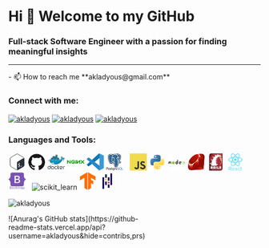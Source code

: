 <h1>Hi 👋 Welcome to my GitHub</h1>
<h3>Full-stack Software Engineer with a passion for finding meaningful insights</h3>
<hr class="solid">
- 📫 How to reach me **akladyous@gmail.com**

<h3 align="left">Connect with me:</h3>

<p align="left">
    <a href="https://linkedin.com/in/akladyous" target="blank"><img align="center"
            src="https://raw.githubusercontent.com/rahuldkjain/github-profile-readme-generator/master/src/images/icons/Social/linked-in-alt.svg"
            alt="akladyous" height="30" width="35" /></a>
    <a href="https://medium.com/@akladyous" target="blank"><img align="center"
            src="https://raw.githubusercontent.com/rahuldkjain/github-profile-readme-generator/master/src/images/icons/Social/medium.svg"
            alt="akladyous" height="30" width="35" /></a>
    <a href="https://www.leetcode.com/akladyous" target="blank"><img align="center"
            src="https://raw.githubusercontent.com/rahuldkjain/github-profile-readme-generator/master/src/images/icons/Social/leet-code.svg"
            alt="akladyous" height="30" width="35" /></a>
</p>

<h3 align="left">Languages and Tools:</h3>
<p align="left">
        <img src="https://raw.githubusercontent.com/devicons/devicon/master/icons/bash/bash-plain.svg" alt="bash" width="35" height="35" />
        <img src="https://raw.githubusercontent.com/devicons/devicon/master/icons/github/github-original.svg" alt="github" width="35" height="35" />
        <img src="https://raw.githubusercontent.com/devicons/devicon/master/icons/docker/docker-original-wordmark.svg" alt="docker" width="35" height="35" />
        <img src="https://raw.githubusercontent.com/devicons/devicon/master/icons/nginx/nginx-original.svg" alt="nginx" width="35" height="35" />
        <img src="https://raw.githubusercontent.com/devicons/devicon/master/icons/vscode/vscode-original.svg" alt="javascript" width="35" height="35" />
        <img src="https://raw.githubusercontent.com/devicons/devicon/master/icons/postgresql/postgresql-original-wordmark.svg" alt="postgresql" width="35" height="35" />
        &nbsp;
        <img src="https://raw.githubusercontent.com/devicons/devicon/master/icons/javascript/javascript-original.svg" alt="javascript" width="35" height="35" />
        <img src="https://raw.githubusercontent.com/devicons/devicon/master/icons/python/python-original.svg" alt="python" width="35" height="35" />
        <img src="https://raw.githubusercontent.com/devicons/devicon/master/icons/nodejs/nodejs-original-wordmark.svg" alt="nodejs" width="35" height="35" />
        <img src="https://raw.githubusercontent.com/devicons/devicon/master/icons/ruby/ruby-original.svg" alt="ruby" width="35" height="35" />
        <img src="https://raw.githubusercontent.com/devicons/devicon/master/icons/rails/rails-original-wordmark.svg" alt="ruby" width="35" height="35" />
        <img src="https://raw.githubusercontent.com/devicons/devicon/master/icons/react/react-original-wordmark.svg" alt="react" width="35" height="35" />
        <img src="https://raw.githubusercontent.com/devicons/devicon/master/icons/bootstrap/bootstrap-plain-wordmark.svg" alt="bootstrap" width="35" height="35" />
        &nbsp;
        <img src="https://upload.wikimedia.org/wikipedia/commons/0/05/Scikit_learn_logo_small.svg" alt="scikit_learn" width="35" height="35" />
        <img src="https://raw.githubusercontent.com/devicons/devicon/master/icons/tensorflow/tensorflow-original.svg" alt="tensorflow" width="35" height="35" />
        <img src="https://raw.githubusercontent.com/devicons/devicon/master/icons/pandas/pandas-original.svg" alt="pandas" width="35" height="35" />
        
</p>

<p>
    <div style="width: 300px;">
        <img align="center" src="https://github-readme-stats.vercel.app/api/top-langs?username=akladyous&show_icons=true&locale=en&layout=compact" alt="akladyous" />
    </div>
</p>
    <div style="width: 300px;">
        ![Anurag's GitHub stats](https://github-readme-stats.vercel.app/api?username=akladyous&hide=contribs,prs)
    </div>